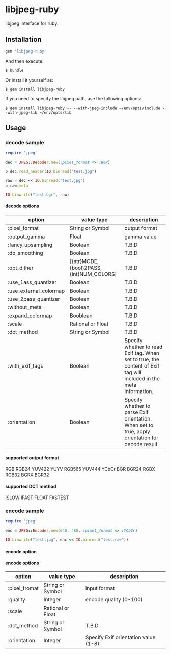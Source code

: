 # libjpeg-ruby
libjpeg interface for ruby.

## Installation

```ruby
gem 'libjpeg-ruby'
```

And then execute:

    $ bundle

Or install it yourself as:

    $ gem install libjpeg-ruby

If you need to specify the libjpeg path, use the following options:

    $ gem install libjpeg-ruby -- --with-jpeg-include ~/env/opts/include --with-jpeg-lib ~/env/opts/lib
## Usage

### decode sample

```ruby
require 'jpeg'

dec = JPEG::Decoder.new(:pixel_format => :BGR)

p dec.read_header(IO.binread("test.jpg")

raw = dec << IO.binread("test.jpg")
p raw.meta

IO.binwrite("test.bgr", raw)
```

#### decode options
| option | value type | description |
|---|---|---|
| :pixel_format | String or Symbol | output format |
| :output_gamma | Float | gamma value |
| :fancy_upsampling | Boolean | T.B.D |
| :do_smoothing | Boolean | T.B.D |
| :opt_dither | [{str}MODE, {bool}2PASS, {int}NUM_COLORS] | T.B.D |
| :use_1ass_quantizer | Boolean | T.B.D |
| :use_external_colormap | Boolean | T.B.D |
| :use_2pass_quantizer | Boolean | T.B.D |
| :without_meta | Boolean | T.B.D |
| :expand_colormap | Booblean | T.B.D |
| :scale | Rational or Float | T.B.D |
| :dct_method | String or Symbol | T.B.D |
| :with_exif_tags | Boolean | Specify whether to read Exif tag. When set to true, the content of Exif tag will included in the meta information. |
| :orientation | Boolean | Specify whether to parse Exif orientation. When set to true, apply orientation for decode result. |

#### supported output format
RGB RGB24 YUV422 YUYV RGB565 YUV444 YCbCr BGR BGR24 RGBX RGB32 BGRX BGR32 

#### supported DCT method
ISLOW IFAST FLOAT FASTEST

### encode sample

```ruby
require 'jpeg'

enc = JPEG::Encoder.new(640, 480, :pixel_format => :YCbCr)

IO.binwrite("test.jpg", enc << IO.binread("test.raw"))
```
#### encode option
#### encode options
| option | value type | description |
|---|---|---|
| :pixel_fromat | String or Symbol | input format |
| :quality | Integer | encode quality (0-100) |
| :scale | Rational or Float | |
| :dct_method | String or Symbol | T.B.D |
| :orientation | Integer | Specify Exif orientation value (1-8). |

